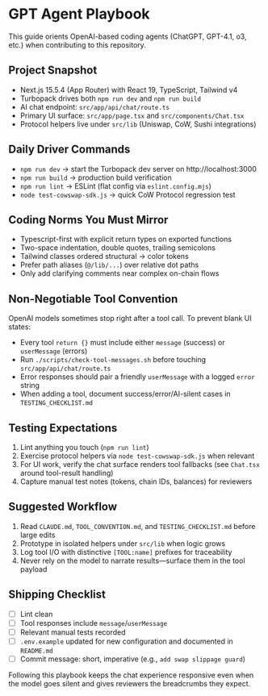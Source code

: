 # GPT Agent Playbook

This guide orients OpenAI-based coding agents (ChatGPT, GPT-4.1, o3, etc.) when contributing to this repository.

## Project Snapshot
- Next.js 15.5.4 (App Router) with React 19, TypeScript, Tailwind v4
- Turbopack drives both `npm run dev` and `npm run build`
- AI chat endpoint: `src/app/api/chat/route.ts`
- Primary UI surface: `src/app/page.tsx` and `src/components/Chat.tsx`
- Protocol helpers live under `src/lib` (Uniswap, CoW, Sushi integrations)

## Daily Driver Commands
- `npm run dev` → start the Turbopack dev server on http://localhost:3000
- `npm run build` → production build verification
- `npm run lint` → ESLint (flat config via `eslint.config.mjs`)
- `node test-cowswap-sdk.js` → quick CoW Protocol regression test

## Coding Norms You Must Mirror
- Typescript-first with explicit return types on exported functions
- Two-space indentation, double quotes, trailing semicolons
- Tailwind classes ordered structural → color tokens
- Prefer path aliases (`@/lib/...`) over relative dot paths
- Only add clarifying comments near complex on-chain flows

## Non-Negotiable Tool Convention
OpenAI models sometimes stop right after a tool call. To prevent blank UI states:
- Every tool `return {}` must include either `message` (success) or `userMessage` (errors)
- Run `./scripts/check-tool-messages.sh` before touching `src/app/api/chat/route.ts`
- Error responses should pair a friendly `userMessage` with a logged `error` string
- When adding a tool, document success/error/AI-silent cases in `TESTING_CHECKLIST.md`

## Testing Expectations
1. Lint anything you touch (`npm run lint`)
2. Exercise protocol helpers via `node test-cowswap-sdk.js` when relevant
3. For UI work, verify the chat surface renders tool fallbacks (see `Chat.tsx` around tool-result handling)
4. Capture manual test notes (tokens, chain IDs, balances) for reviewers

## Suggested Workflow
1. Read `CLAUDE.md`, `TOOL_CONVENTION.md`, and `TESTING_CHECKLIST.md` before large edits
2. Prototype in isolated helpers under `src/lib` when logic grows
3. Log tool I/O with distinctive `[TOOL:name]` prefixes for traceability
4. Never rely on the model to narrate results—surface them in the tool payload

## Shipping Checklist
- [ ] Lint clean
- [ ] Tool responses include `message`/`userMessage`
- [ ] Relevant manual tests recorded
- [ ] `.env.example` updated for new configuration and documented in `README.md`
- [ ] Commit message: short, imperative (e.g., `add swap slippage guard`)

Following this playbook keeps the chat experience responsive even when the model goes silent and gives reviewers the breadcrumbs they expect.

